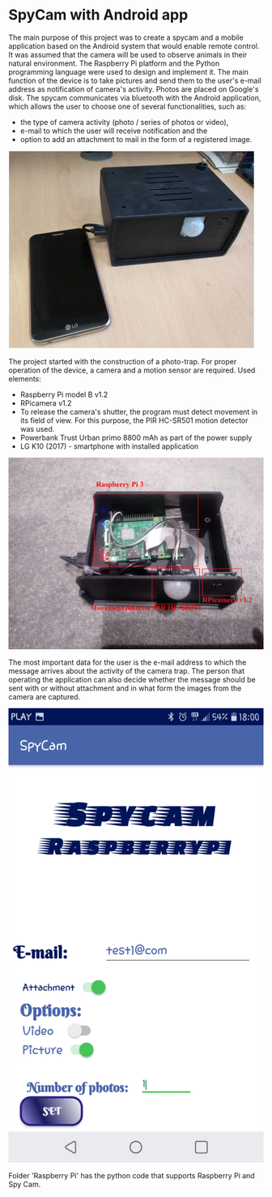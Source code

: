 # SpyCam with Android app

The main purpose of this project was to create a spycam and a mobile application based on the Android system that would enable remote control. 
It was assumed that the camera will be used to observe animals in their natural environment.
The Raspberry Pi platform and the Python programming language were used to design and implement it.
The main function of the device is to take pictures and send them to the user's e-mail address as notification of camera's activity. 
Photos are placed on Google's disk. The spycam communicates via bluetooth with the Android application,
which allows the user to choose one of several functionalities, such as:
* the type of camera activity (photo / series of photos or video), 
* e-mail to which the user will receive notification and the 
* option to add an attachment to mail in the form of a registered image.

![](images/Obraz1.jpg)

The project started with the construction of a photo-trap. For proper operation of the device, a camera and a motion sensor are required.
Used elements:
* Raspberry Pi model B v1.2
* RPicamera v1.2 
* To release the camera's shutter, the program must detect movement in its field of view. For this purpose, the PIR HC-SR501 motion detector was used.
* Powerbank Trust Urban primo 8800 mAh as part of the power supply
* LG K10 (2017) - smartphone with installed application

![](images/20190221_205252.jpg)


The most important data for the user is the e-mail address to which the message arrives about the activity of the camera trap. The person that operating the application can also decide whether the message should be sent with or without attachment and in what form the images from the camera are captured.

![](images/Screenshot_2019-02-13-18-00-50.png)

Folder 'Raspberry Pi' has the python code that supports Raspberry Pi and Spy Cam.
